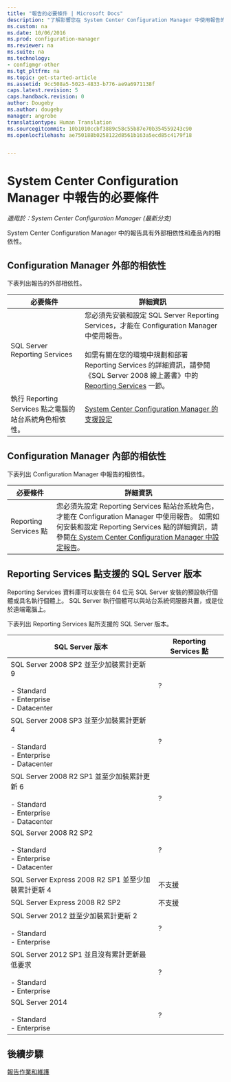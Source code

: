 ```yaml
---
title: "報告的必要條件 | Microsoft Docs"
description: "了解影響您在 System Center Configuration Manager 中使用報告的各種相依性。"
ms.custom: na
ms.date: 10/06/2016
ms.prod: configuration-manager
ms.reviewer: na
ms.suite: na
ms.technology:
- configmgr-other
ms.tgt_pltfrm: na
ms.topic: get-started-article
ms.assetid: 9cc508a5-5023-4833-b776-ae9a6971138f
caps.latest.revision: 5
caps.handback.revision: 0
author: Dougeby
ms.author: dougeby
manager: angrobe
translationtype: Human Translation
ms.sourcegitcommit: 10b1010ccbf3889c58c55b87e70b354559243c90
ms.openlocfilehash: ae750188b0258122d8561b163a5ecd85c4179f18


---
```

# <a name="prerequisites-for-reporting-in-system-center-configuration-manager"></a>System Center Configuration Manager 中報告的必要條件

*適用於：System Center Configuration Manager (最新分支)*

System Center Configuration Manager 中的報告具有外部相依性和產品內的相依性。  

## <a name="dependencies-external-to-configuration-manager"></a>Configuration Manager 外部的相依性  
 下表列出報告的外部相依性。  

|必要條件|詳細資訊|  
|------------------|----------------------|  
|SQL Server Reporting Services|您必須先安裝和設定 SQL Server Reporting Services，才能在 Configuration Manager 中使用報告。<br /><br /> 如需有關在您的環境中規劃和部署 Reporting Services 的詳細資訊，請參閱《SQL Server 2008 線上叢書》中的 [Reporting Services](http://go.microsoft.com/fwlink/p/?LinkId=212032) 一節。|  
|執行 Reporting Services 點之電腦的站台系統角色相依性。|[System Center Configuration Manager 的支援設定](../../../core/plan-design/configs/supported-configurations.md)|  

## <a name="dependencies-internal-to-configuration-manager"></a>Configuration Manager 內部的相依性  
 下表列出 Configuration Manager 中報告的相依性。  

|必要條件|詳細資訊|  
|------------------|----------------------|  
|Reporting Services 點|您必須先設定 Reporting Services 點站台系統角色，才能在 Configuration Manager 中使用報告。 如需如何安裝和設定 Reporting Services 點的詳細資訊，請參閱[在 System Center Configuration Manager 中設定報告](../../../core/servers/manage/configuring-reporting.md)。|  

## <a name="supported-sql-server-versions-for-the-reporting-services-point"></a>Reporting Services 點支援的 SQL Server 版本  
 Reporting Services 資料庫可以安裝在 64 位元 SQL Server 安裝的預設執行個體或具名執行個體上。 SQL Server 執行個體可以與站台系統伺服器共置，或是位於遠端電腦上。  

 下表列出 Reporting Services 點所支援的 SQL Server 版本。  

|SQL Server 版本|Reporting Services 點|  
|------------------------|------------------------------|  
|SQL Server 2008 SP2 並至少加裝累計更新 9<br /><br /> -   Standard<br />-   Enterprise<br />-   Datacenter|?|  
|SQL Server 2008 SP3 並至少加裝累計更新 4<br /><br /> -   Standard<br />-   Enterprise<br />-   Datacenter|?|  
|SQL Server 2008 R2 SP1 並至少加裝累計更新 6<br /><br /> -   Standard<br />-   Enterprise<br />-   Datacenter|?|  
|SQL Server 2008 R2 SP2<br /><br /> -   Standard<br />-   Enterprise<br />-   Datacenter|?|  
|SQL Server Express 2008 R2 SP1 並至少加裝累計更新 4|不支援|  
|SQL Server Express 2008 R2 SP2|不支援|  
|SQL Server 2012 並至少加裝累計更新 2<br /><br /> -   Standard<br />-   Enterprise|?|  
|SQL Server 2012 SP1 並且沒有累計更新最低要求<br /><br /> -   Standard<br />-   Enterprise|?|  
|SQL Server 2014<br /><br /> -   Standard<br />-   Enterprise|?|  

## <a name="next-steps"></a>後續步驟
[報告作業和維護](operations-and-maintenance-for-reporting.md)



<!--HONumber=Dec16_HO3-->


